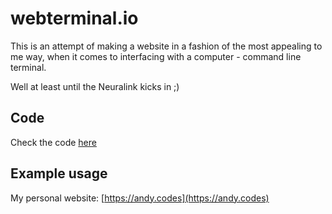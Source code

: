 # webterminal.io

This is an attempt of making a website in a fashion of the most appealing to me way, when it comes to interfacing with a computer - command line terminal. 

Well at least until the Neuralink kicks in ;)

## Code
Check the code [here](https://github.com/aolchawa/bubbleplait)

## Example usage
My personal website: [https://andy.codes](https://andy.codes)
